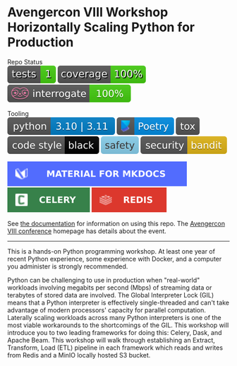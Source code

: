 # Avengercon VIII Workshop <br> Horizontally Scaling Python for Production

Repo Status </br>
![Tests](docs/badges/tests.svg)
![Coverage](docs/badges/coverage.svg)
![Interrogate](docs/badges/interrogate_badge.svg)
<!---
Update the CI status to your repo's project name!
https://docs.github.com/en/actions/monitoring-and-troubleshooting-workflows/adding-a-workflow-status-badge
https://docs.gitlab.com/ee/user/project/badges.html#view-the-url-of-pipeline-badges
-->

Tooling </br>
![Python](docs/badges/pyversions.svg)
[![Poetry](docs/badges/poetry.svg)](https://python-poetry.org/)
[![Tox](docs/badges/tox.svg)](https://tox.wiki/)
[![Black](docs/badges/black.svg)](https://black.readthedocs.io/en/stable/)
[![Safety](docs/badges/safety.svg)](https://github.com/pyupio/safety)
[![Bandit](docs/badges/bandit.svg)](https://github.com/PyCQA/bandit)

[![mkdocs-material](docs/badges/mkdocs-material.svg)](https://squidfunk.github.io/mkdocs-material/)
[![Celery](docs/badges/celery.svg)](https://docs.celeryq.dev/en/stable/getting-started/introduction.html)
[![Redis Stack](docs/badges/redis.svg)](https://redis.io/docs/about/about-stack/)

See [the documentation](https://brent-stone.github.io/avengercon_2024/) for information
on using this repo. The [Avengercon VIII conference](https://avengercon.com/)
homepage has details about the event.

---
This is a hands-on Python programming workshop. At least one year of recent Python
experience, some experience with Docker, and a computer you administer is strongly
recommended.

Python can be challenging to use in production when "real-world" workloads involving
megabits per second (Mbps) of streaming data or terabytes of stored data are involved.
The Global Interpreter Lock (GIL) means that a Python interpreter is effectively
single-threaded and can't take advantage of modern processors' capacity for parallel
computation. Laterally scaling workloads across many Python interpreters is one of the
most viable workarounds to the shortcomings of the GIL. This workshop will introduce you
to two leading frameworks for doing this: Celery, Dask, and Apache Beam.
This workshop will walk through establishing an Extract, Transform, Load (ETL) pipeline
in each framework which reads and writes from Redis and a MinIO locally hosted S3
bucket.